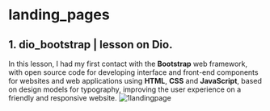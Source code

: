 # landing_pages

## 1. dio_bootstrap | lesson on Dio.
In this lesson, I had my first contact with the <strong>Bootstrap</strong> web framework, with open source code for developing interface and front-end components for websites and web applications using <strong>HTML</strong>, <strong>CSS</strong> and <strong>JavaScript</strong>, based on design models for typography, improving the user experience on a friendly and responsive website.
![1landingpage](https://user-images.githubusercontent.com/99212007/163655070-8dd1266c-1e36-43b5-8b26-f5ff8b625672.png)
